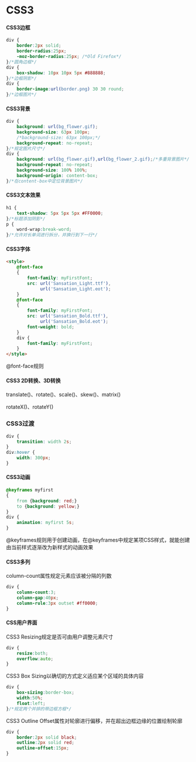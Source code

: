 # CSS3

#### CSS3边框

```css
div {
    border:2px solid;
    border-radius:25px;
    -moz-border-radius:25px; /*Old Firefox*/
}/*圆角边框*/
div {
    box-shadow: 10px 10px 5px #888888;
}/*边框阴影*/
div {
    border-image:url(border.png) 30 30 round;
}/*边框图片*/
```

#### CSS3背景

```css
div {
    background: url(bg_flower.gif);
    background-size: 63px 100px;
    /*background-size: 63px 100px;*/
    background-repeat: no-repeat;
}/*规定图片尺寸*/
div {
    background: url(bg_flower.gif),url(bg_flower_2.gif);/*多重背景图片*/
    background-repeat: no-repeat;
    background-size: 100% 100%;
    background-origin: content-box;
}/*在content-box中定位背景图片*/
```

#### CSS3文本效果

```css
h1 {
    text-shadow: 5px 5px 5px #FF0000;
}/*标题添加阴影*/
p {
    word-wrap:break-word;
}/*允许对长单词进行拆分，并换行到下一行*/
```

#### CSS3字体

```html
<style>
    @font-face
    {
        font-family: myFirstFont;
        src: url('Sansation_Light.ttf'),
             url('Sansation_Light.eot');
    }
    @font-face
    {
        font-family: myFirstFont;
        src: url('Sansation_Bold.ttf'),
             url('Sansation_Bold.eot');
        font-weight: bold;
    }
    div {
        font-family: myFirstFont;
    }
</style>
```

@font-face规则

#### CSS3 2D转换、3D转换

translate()、rotate()、scale()、skew()、matrix()

rotateX()、rotateY()

### CSS3过渡

```css
div {
    transition: width 2s;
}
div:hover {
    width: 300px;
}
```

#### CSS3动画

```css
@keyframes myfirst
{
    from {background: red;}
    to {background: yellow;}
}
div {
    animation: myfirst 5s;
}
```

@keyframes规则用于创建动画，在@keyframes中规定某项CSS样式，就能创建由当前样式逐渐改为新样式的动画效果

#### CSS3多列

column-count属性规定元素应该被分隔的列数

```css
div {
    column-count:3;
    column-gap:40px;
    column-rule:3px outset #ff0000;
}
```

#### CSS用户界面

CSS3 Resizing规定是否可由用户调整元素尺寸

```css
div {
    resize:both;
    overflow:auto;
}
```

CSS3 Box Sizing以确切的方式定义适应某个区域的具体内容

```css
div {
    box-sizing:border-box;
    width:50%;
    float:left;
}/*规定两个并排的带边框方框*/
```

CSS3 Outline Offset属性对轮廓进行偏移，并在超出边框边缘的位置绘制轮廓

```css
div {
    border:2px solid black;
    outline:2px solid red;
    outline-offset:15px;
}
```


